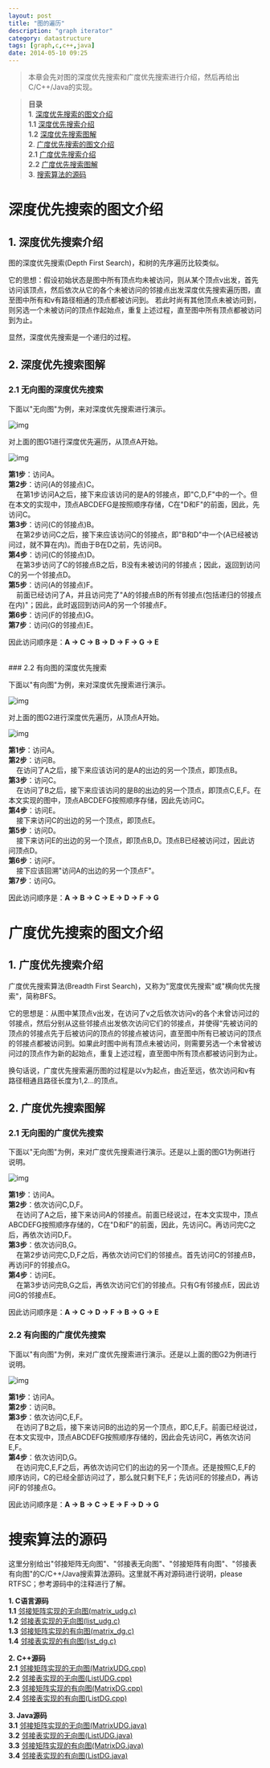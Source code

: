 ```yaml
---
layout: post
title: "图的遍历"
description: "graph iterator"
category: datastructure
tags: [graph,c,c++,java]
date: 2014-05-10 09:25
---
```



> 本章会先对图的深度优先搜索和广度优先搜索进行介绍，然后再给出C/C++/Java的实现。

> **目录**  
> **1**. [深度优先搜索的图文介绍](#anchor1)  
> **1.1** [深度优先搜索介绍](#anchor11)  
> **1.2** [深度优先搜索图解](#anchor12)  
> **2**. [广度优先搜索的图文介绍](#anchor2)  
> **2.1** [广度优先搜索介绍](#anchor21)  
> **2.2** [广度优先搜索图解](#anchor22)  
> **3**. [搜索算法的源码](#anchor3)



<a name="anchor1"></a>
# 深度优先搜索的图文介绍

<a name="anchor11"></a>
## 1. 深度优先搜索介绍

图的深度优先搜索(Depth First Search)，和树的先序遍历比较类似。  

它的思想：假设初始状态是图中所有顶点均未被访问，则从某个顶点v出发，首先访问该顶点，然后依次从它的各个未被访问的邻接点出发深度优先搜索遍历图，直至图中所有和v有路径相通的顶点都被访问到。  若此时尚有其他顶点未被访问到，则另选一个未被访问的顶点作起始点，重复上述过程，直至图中所有顶点都被访问到为止。  

显然，深度优先搜索是一个递归的过程。


<a name="anchor12"></a>
## 2. 深度优先搜索图解

### 2.1 无向图的深度优先搜索

下面以"无向图"为例，来对深度优先搜索进行演示。

![img](/media/pic/datastruct_algrithm/graph/iterator/01.jpg)

对上面的图G1进行深度优先遍历，从顶点A开始。

![img](/media/pic/datastruct_algrithm/graph/iterator/02.jpg)

**第1步**：访问A。  
**第2步**：访问(A的邻接点)C。  
  &nbsp;&nbsp;&nbsp;&nbsp;在第1步访问A之后，接下来应该访问的是A的邻接点，即"C,D,F"中的一个。但在本文的实现中，顶点ABCDEFG是按照顺序存储，C在"D和F"的前面，因此，先访问C。  
**第3步**：访问(C的邻接点)B。  
  &nbsp;&nbsp;&nbsp;&nbsp;在第2步访问C之后，接下来应该访问C的邻接点，即"B和D"中一个(A已经被访问过，就不算在内)。而由于B在D之前，先访问B。  
**第4步**：访问(C的邻接点)D。  
  &nbsp;&nbsp;&nbsp;&nbsp;在第3步访问了C的邻接点B之后，B没有未被访问的邻接点；因此，返回到访问C的另一个邻接点D。  
**第5步**：访问(A的邻接点)F。  
  &nbsp;&nbsp;&nbsp;&nbsp;前面已经访问了A，并且访问完了"A的邻接点B的所有邻接点(包括递归的邻接点在内)"；因此，此时返回到访问A的另一个邻接点F。  
**第6步**：访问(F的邻接点)G。  
**第7步**：访问(G的邻接点)E。  

因此访问顺序是：**A -> C -> B -> D -> F -> G -> E**


<br/>
### 2.2 有向图的深度优先搜索

下面以"有向图"为例，来对深度优先搜索进行演示。


![img](/media/pic/datastruct_algrithm/graph/iterator/03.jpg)


对上面的图G2进行深度优先遍历，从顶点A开始。

![img](/media/pic/datastruct_algrithm/graph/iterator/04.jpg)

**第1步**：访问A。  
**第2步**：访问B。  
  &nbsp;&nbsp;&nbsp;&nbsp;在访问了A之后，接下来应该访问的是A的出边的另一个顶点，即顶点B。  
**第3步**：访问C。  
  &nbsp;&nbsp;&nbsp;&nbsp;在访问了B之后，接下来应该访问的是B的出边的另一个顶点，即顶点C,E,F。在本文实现的图中，顶点ABCDEFG按照顺序存储，因此先访问C。  
**第4步**：访问E。  
  &nbsp;&nbsp;&nbsp;&nbsp;接下来访问C的出边的另一个顶点，即顶点E。  
**第5步**：访问D。  
  &nbsp;&nbsp;&nbsp;&nbsp;接下来访问E的出边的另一个顶点，即顶点B,D。顶点B已经被访问过，因此访问顶点D。  
**第6步**：访问F。  
  &nbsp;&nbsp;&nbsp;&nbsp;接下应该回溯"访问A的出边的另一个顶点F"。  
**第7步**：访问G。

因此访问顺序是：**A -> B -> C -> E -> D -> F -> G**



<a name="anchor2"></a>
# 广度优先搜索的图文介绍

<a name="anchor21"></a>
## 1. 广度优先搜索介绍

广度优先搜索算法(Breadth First Search)，又称为"宽度优先搜索"或"横向优先搜索"，简称BFS。  

它的思想是：从图中某顶点v出发，在访问了v之后依次访问v的各个未曾访问过的邻接点，然后分别从这些邻接点出发依次访问它们的邻接点，并使得“先被访问的顶点的邻接点先于后被访问的顶点的邻接点被访问，直至图中所有已被访问的顶点的邻接点都被访问到。如果此时图中尚有顶点未被访问，则需要另选一个未曾被访问过的顶点作为新的起始点，重复上述过程，直至图中所有顶点都被访问到为止。  

换句话说，广度优先搜索遍历图的过程是以v为起点，由近至远，依次访问和v有路径相通且路径长度为1,2...的顶点。


<a name="anchor22"></a>
## 2. 广度优先搜索图解

### 2.1 无向图的广度优先搜索

下面以"无向图"为例，来对广度优先搜索进行演示。还是以上面的图G1为例进行说明。

![img](/media/pic/datastruct_algrithm/graph/iterator/05.jpg)

**第1步**：访问A。  
**第2步**：依次访问C,D,F。  
 &nbsp;&nbsp;&nbsp;&nbsp;在访问了A之后，接下来访问A的邻接点。前面已经说过，在本文实现中，顶点ABCDEFG按照顺序存储的，C在"D和F"的前面，因此，先访问C。再访问完C之后，再依次访问D,F。  
**第3步**：依次访问B,G。  
 &nbsp;&nbsp;&nbsp;&nbsp;在第2步访问完C,D,F之后，再依次访问它们的邻接点。首先访问C的邻接点B，再访问F的邻接点G。  
**第4步**：访问E。  
 &nbsp;&nbsp;&nbsp;&nbsp;在第3步访问完B,G之后，再依次访问它们的邻接点。只有G有邻接点E，因此访问G的邻接点E。

因此访问顺序是：**A -> C -> D -> F -> B -> G -> E**


### 2.2 有向图的广度优先搜索

下面以"有向图"为例，来对广度优先搜索进行演示。还是以上面的图G2为例进行说明。

![img](/media/pic/datastruct_algrithm/graph/iterator/06.jpg)


**第1步**：访问A。  
**第2步**：访问B。  
**第3步**：依次访问C,E,F。  
 &nbsp;&nbsp;&nbsp;&nbsp;在访问了B之后，接下来访问B的出边的另一个顶点，即C,E,F。前面已经说过，在本文实现中，顶点ABCDEFG按照顺序存储的，因此会先访问C，再依次访问E,F。  
**第4步**：依次访问D,G。  
 &nbsp;&nbsp;&nbsp;&nbsp;在访问完C,E,F之后，再依次访问它们的出边的另一个顶点。还是按照C,E,F的顺序访问，C的已经全部访问过了，那么就只剩下E,F；先访问E的邻接点D，再访问F的邻接点G。

因此访问顺序是：**A -> B -> C -> E -> F -> D -> G**


<a name="anchor3"></a>
# 搜索算法的源码

这里分别给出"邻接矩阵无向图"、"邻接表无向图"、"邻接矩阵有向图"、"邻接表有向图"的C/C++/Java搜索算法源码。这里就不再对源码进行说明，please RTFSC；参考源码中的注释进行了解。

**1. C语言源码**  
**1.1** [邻接矩阵实现的无向图(matrix_udg.c)][link_matrix_udg_c_01]  
**1.2** [邻接表实现的无向图(list_udg.c)][link_list_udg_c_01]  
**1.3** [邻接矩阵实现的有向图(matrix_dg.c)][link_matrix_dg_c_01]  
**1.4** [邻接表实现的有向图(list_dg.c)][link_list_dg_c_01]  

**2. C++源码**  
**2.1** [邻接矩阵实现的无向图(MatrixUDG.cpp)][link_matrix_udg_cplus_01]  
**2.2** [邻接表实现的无向图(ListUDG.cpp)][link_list_udg_cplus_01]  
**2.3** [邻接矩阵实现的有向图(MatrixDG.cpp)][link_matrix_dg_cplus_01]  
**2.4** [邻接表实现的有向图(ListDG.cpp)][link_list_dg_cplus_01]  


**3. Java源码**  
**3.1** [邻接矩阵实现的无向图(MatrixUDG.java)][link_matrix_udg_java_01]  
**3.2** [邻接表实现的无向图(ListUDG.java)][link_list_udg_java_01]  
**3.3** [邻接矩阵实现的有向图(MatrixDG.java)][link_matrix_dg_java_01]  
**3.4** [邻接表实现的有向图(ListDG.java)][link_list_dg_java_01]  


[link_matrix_udg_c_01]: https://github.com/wangkuiwu/datastructs_and_algorithm/blob/master/source/graph/iterator/udg/c/matrix_udg.c
[link_list_udg_c_01]: https://github.com/wangkuiwu/datastructs_and_algorithm/blob/master/source/graph/iterator/udg/c/list_udg.c
[link_matrix_dg_c_01]: https://github.com/wangkuiwu/datastructs_and_algorithm/blob/master/source/graph/iterator/dg/c/matrix_dg.c
[link_list_dg_c_01]: https://github.com/wangkuiwu/datastructs_and_algorithm/blob/master/source/graph/iterator/dg/c/list_dg.c

[link_matrix_udg_cplus_01]: https://github.com/wangkuiwu/datastructs_and_algorithm/blob/master/source/graph/iterator/udg/cplus/MatrixUDG.cpp
[link_list_udg_cplus_01]: https://github.com/wangkuiwu/datastructs_and_algorithm/blob/master/source/graph/iterator/udg/cplus/ListUDG.cpp
[link_matrix_dg_cplus_01]: https://github.com/wangkuiwu/datastructs_and_algorithm/blob/master/source/graph/iterator/dg/cplus/MatrixDG.cpp
[link_list_dg_cplus_01]: https://github.com/wangkuiwu/datastructs_and_algorithm/blob/master/source/graph/iterator/dg/cplus/ListDG.cpp

[link_matrix_udg_java_01]: https://github.com/wangkuiwu/datastructs_and_algorithm/blob/master/source/graph/iterator/udg/java/MatrixUDG.java
[link_list_udg_java_01]: https://github.com/wangkuiwu/datastructs_and_algorithm/blob/master/source/graph/iterator/udg/java/ListUDG.java
[link_matrix_dg_java_01]: https://github.com/wangkuiwu/datastructs_and_algorithm/blob/master/source/graph/iterator/dg/java/MatrixDG.java
[link_list_dg_java_01]: https://github.com/wangkuiwu/datastructs_and_algorithm/blob/master/source/graph/iterator/dg/java/ListDG.java
